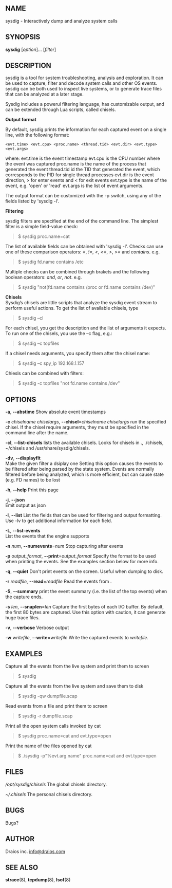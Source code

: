 NAME
----

sysdig - Interactively dump and analyze system calls

SYNOPSIS
--------

**sysdig** [*option*]... [*filter*]

DESCRIPTION
-----------

sysdig is a tool for system troubleshooting, analysis and exploration. It can be used to capture, filter and decode system calls and other OS events. 
sysdig can be both used to inspect live systems, or to generate trace files that can be analyzed at a later stage.

Sysdig includes a powerul filtering language, has customizable output, and can be extended through Lua scripts, called chisels.

**Output format**

By default, sysdig prints the information for each captured event on a single line, with the following format:

```<evt.time> <evt.cpu> <proc.name> <thread.tid> <evt.dir> <evt.type> <evt.args>```

where:
 evt.time is the event timestamp
 evt.cpu is the CPU number where the event was captured
 proc.name is the name of the process that generated the event
 thread.tid id the TID that generated the event, which corresponds to the
   PID for single thread processes
 evt.dir is the event direction, > for enter events and < for exit events
 evt.type is the name of the event, e.g. 'open' or 'read'
 evt.args is the list of event arguments.

The output format can be customized with the -p switch, using any of the fields listed by 'sysdig -l'.

**Filtering**  

sysdig filters are specified at the end of the command line. The simplest filter is a simple field-value check:
> $ sysdig proc.name=cat

The list of available fields can be obtained with 'sysdig -l'.
Checks can use one of these comparison operators: _=_, _!=_, _<_, _<=_, _>_, _>=_ and _contains_. e.g.
> $ sysdig fd.name contains /etc

Multiple checks can be combined through brakets and the following boolean operators: _and_, _or_, _not_. e.g.
> $ sysdig "not(fd.name contains /proc or fd.name contains /dev)"

**Chisels**  
Sysdig’s chisels are little scripts that analyze the sysdig event stream to perform useful actions.
To get the list of available chisels, type
>$ sysdig –cl  

For each chisel, you get the description and the list of arguments it expects. 
To run one of the chisels, you use the –c flag, e.g.:
>$ sysdig –c topfiles

If a chisel needs arguments, you specify them after the chisel name:
>$ sysdig –c spy_ip 192.168.1.157

Chiesls can be combined with filters:
>$ sysdig -c topfiles "not fd.name contains /dev"

OPTIONS
-------

**-a**, **--abstime**
  Show absolute event timestamps
  
**-c** _chiselname_ _chiselargs_, **--chisel**=_chiselname_ _chiselargs_
  run the specified chisel. If the chisel require arguments, they must be specified in the command line after the name.
  
**-cl**, **--list-chisels**
  lists the available chisels. Looks for chisels in ., ./chisels, ~/chisels and /usr/share/sysdig/chisels.
  
**-dv**, **--displayflt**   
  Make the given filter a dsiplay one Setting this option causes the events to be filtered after being parsed by the state system. Events are normally filtered before being analyzed, which is more efficient, but can cause state (e.g. FD names) to be lost
  
**-h**, **--help**
  Print this page
  
**-j**, **--json**         
  Emit output as json
  
**-l**, **--list**
  List the fields that can be used for filtering and output formatting. Use -lv to get additional information for each field.
  
**-L**, **--list-events**  
  List the events that the engine supports
  
**-n** _num_, **--numevents**=_num_
  Stop capturing after <num> events
  
**-p** _output_format_, **--print**=_output_format_
  Specify the format to be used when printing the events. See the examples section below for more info.
  
**-q**, **--quiet**
  Don't print events on the screen. Useful when dumping to disk.
  
**-r** _readfile_, **--read**=_readfile_
  Read the events from <readfile>.
  
**-S**, **--summary**
  print the event summary (i.e. the list of the top events) when the capture ends.
  
**-s** _len_, **--snaplen**=_len_
  Capture the first <len> bytes of each I/O buffer. By default, the first 80 bytes are captured. Use this option with caution, it can generate huge trace files.
  
**-v**, **--verbose**
  Verbose output
  
**-w** _writefile_, **--write**=_writefile_
  Write the captured events to _writefile_.

EXAMPLES
--------
Capture all the events from the live system and print them to screen
> $ sysdig

Capture all the events from the live system and save them to disk
> $ sysdig -qw dumpfile.scap

Read events from a file and print them to screen
> $ sysdig -r dumpfile.scap

Print all the open system calls invoked by cat
> $ sysdig proc.name=cat and evt.type=open

Print the name of the files opened by cat
> $ ./sysdig -p"%evt.arg.name" proc.name=cat and evt.type=open

FILES
-----

*/opt/sysdig/chisels*
  The global chisels directory.

*~/.chisels*
  The personal chisels directory.

BUGS
----

Bugs?

AUTHOR
------

Draios inc. <info@draios.com>

SEE ALSO
--------

**strace**(8), **tcpdump**(8), **lsof**(8)
